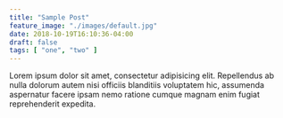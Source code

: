 ```yaml
---
title: "Sample Post"
feature_image: "./images/default.jpg"
date: 2018-10-19T16:10:36-04:00
draft: false
tags: [ "one", "two" ]
---
```


Lorem ipsum dolor sit amet, consectetur adipisicing elit. Repellendus ab nulla dolorum autem nisi officiis blanditiis voluptatem hic, assumenda aspernatur facere ipsam nemo ratione cumque magnam enim fugiat reprehenderit expedita.